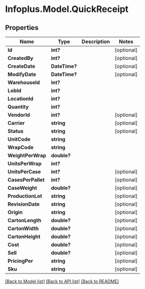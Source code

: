 # Infoplus.Model.QuickReceipt
## Properties

Name | Type | Description | Notes
------------ | ------------- | ------------- | -------------
**Id** | **int?** |  | [optional] 
**CreatedBy** | **int?** |  | [optional] 
**CreateDate** | **DateTime?** |  | [optional] 
**ModifyDate** | **DateTime?** |  | [optional] 
**WarehouseId** | **int?** |  | 
**LobId** | **int?** |  | 
**LocationId** | **int?** |  | 
**Quantity** | **int?** |  | 
**VendorId** | **int?** |  | [optional] 
**Carrier** | **string** |  | [optional] 
**Status** | **string** |  | [optional] 
**UnitCode** | **string** |  | 
**WrapCode** | **string** |  | 
**WeightPerWrap** | **double?** |  | 
**UnitsPerWrap** | **int?** |  | 
**UnitsPerCase** | **int?** |  | [optional] 
**CasesPerPallet** | **int?** |  | [optional] 
**CaseWeight** | **double?** |  | [optional] 
**ProductionLot** | **string** |  | [optional] 
**RevisionDate** | **string** |  | [optional] 
**Origin** | **string** |  | [optional] 
**CartonLength** | **double?** |  | [optional] 
**CartonWidth** | **double?** |  | [optional] 
**CartonHeight** | **double?** |  | [optional] 
**Cost** | **double?** |  | [optional] 
**Sell** | **double?** |  | [optional] 
**PricingPer** | **string** |  | [optional] 
**Sku** | **string** |  | [optional] 

[[Back to Model list]](../README.md#documentation-for-models) [[Back to API list]](../README.md#documentation-for-api-endpoints) [[Back to README]](../README.md)


